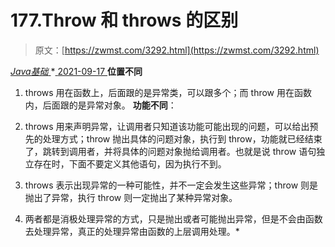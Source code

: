 <!--yml
category: 未分类
date: 0001-01-01 00:00:00
--->

# 177.Throw 和 throws 的区别

> 原文：[https://zwmst.com/3292.html](https://zwmst.com/3292.html)

   [ *Java基础* ](https://zwmst.com/java%e5%9f%ba%e7%a1%80)*[ <time datetime="2021-09-18T01:10:24+08:00"> 2021-09-17 </time> ](https://zwmst.com/3292.html)  **位置不同**

1.  throws 用在函数上，后面跟的是异常类，可以跟多个；而 throw 用在函数内，后面跟的是异常对象。
    **功能不同**：

2.  throws 用来声明异常，让调用者只知道该功能可能出现的问题，可以给出预先的处理方式；throw 抛出具体的问题对象，执行到 throw，功能就已经结束了，跳转到调用者，并将具体的问题对象抛给调用者。也就是说 throw 语句独立存在时，下面不要定义其他语句，因为执行不到。

3.  throws 表示出现异常的一种可能性，并不一定会发生这些异常；throw 则是抛出了异常，执行 throw 则一定抛出了某种异常对象。

4.  两者都是消极处理异常的方式，只是抛出或者可能抛出异常，但是不会由函数去处理异常，真正的处理异常由函数的上层调用处理。*